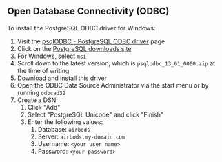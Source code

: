 

## Open Database Connectivity (ODBC)

To install the PostgreSQL ODBC driver for Windows:

1. Visit the [psqlODBC - PostgreSQL ODBC driver](https://odbc.postgresql.org/) page
2. Click on the [PostgreSQL downloads site](http://www.postgresql.org/ftp/odbc/versions/)
3. For Windows, select `msi`
4. Scroll down to the latest version, which is `psqlodbc_13_01_0000.zip` at the time of writing
5. Download and install this driver
6. Open the ODBC Data Source Administrator via the start menu or by running `odbcad32`
7. Create a DSN:
   1. Click "Add"
   2. Select "PostgreSQL Unicode" and click "Finish"
   3. Enter the following values:
      1. Database: `airbods`
      2. Server: `airbods.my-domain.com`
      3. Username: `<your user name>`
      4. Password: `<your password>`
